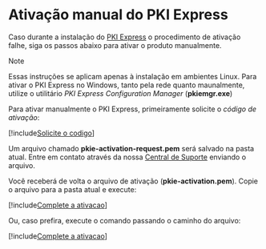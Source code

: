 ﻿# Ativação manual do PKI Express

Caso durante a instalação do [PKI Express](../index.md) o procedimento de ativação falhe, siga os passos abaixo
para ativar o produto manualmente.

> [!NOTE]
> Essas instruções se aplicam apenas à instalação em ambientes Linux. Para ativar o PKI Express no Windows,
> tanto pela rede quanto maunalmente, utilize o utilitário *PKI Express Configuration Manager* (**pkiemgr.exe**)

Para ativar manualmente o PKI Express, primeiramente solicite o *código de ativação*:

[!include[Solicite o codigo](../../../../includes/pki-express-/linux/request-manual-activation.md)]

Um arquivo chamado **pkie-activation-request.pem** será salvado na pasta atual. Entre em contato através da nossa [Central de Suporte](http://lacuna.help)
enviando o arquivo.

Você receberá de volta o arquivo de ativação (**pkie-activation.pem**). Copie o arquivo para a pasta
atual e execute:

[!include[Complete a ativacao](../../../../includes/pki-express-/linux/complete-manual-activation.md)]

Ou, caso prefira, execute o comando passando o caminho do arquivo:

[!include[Complete a ativacao](../../../../includes/pki-express-/linux/complete-manual-activation-with-file.md)]
